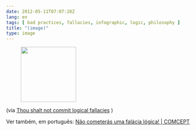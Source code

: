 ```yaml
---
date: 2012-05-11T07:07:28Z
lang: en
tags: [ bad practices, fallacies, infographic, logic, philosophy ]
title: "(image)"
type: image
---
```


<figure>
<a
href="https://hugo.ferreira.cc/via-thou-shalt-not-commit-logical-fallacies-ver/attachment/761/"
rel="attachment"><img
src="/wp-content/uploads/2012/05/tumblr_m3vp92fBd81qz82meo1_1280-150x150.jpg"
width="150" height="150" /></a></figure>

(via [Thou shalt not commit logical
fallacies](http://yourlogicalfallacyis.com/) )

Ver também, em português: [Não cometerás uma falácia lógica!  | 
COMCEPT](http://comcept.org/2012/05/25/nao-cometeras-uma-falacia-logica/)

